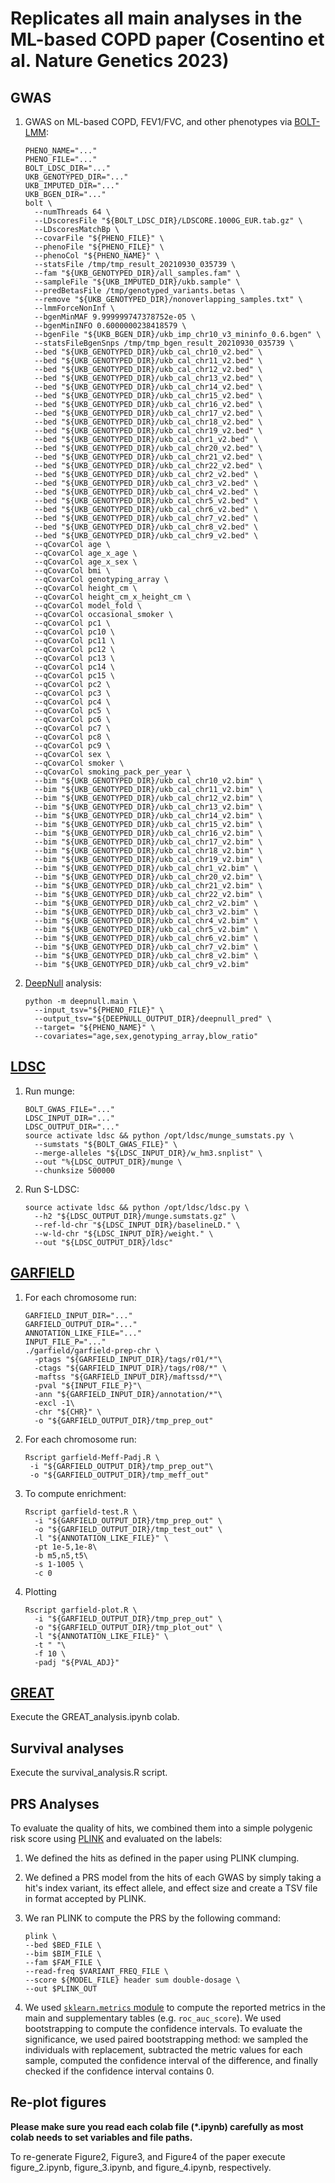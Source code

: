 # Replicates all main analyses in the ML-based COPD paper (Cosentino et al. Nature Genetics 2023)

## GWAS

1. GWAS on ML-based COPD, FEV1/FVC, and other phenotypes via [BOLT-LMM](https://alkesgroup.broadinstitute.org/BOLT-LMM/BOLT-LMM_manual.html):

    ```[bash]
    PHENO_NAME="..."
    PHENO_FILE="..."
    BOLT_LDSC_DIR="..."
    UKB_GENOTYPED_DIR="..."
    UKB_IMPUTED_DIR="..."
    UKB_BGEN_DIR="..."
    bolt \
      --numThreads 64 \
      --LDscoresFile "${BOLT_LDSC_DIR}/LDSCORE.1000G_EUR.tab.gz" \
      --LDscoresMatchBp \
      --covarFile "${PHENO_FILE}" \
      --phenoFile "${PHENO_FILE}" \
      --phenoCol "${PHENO_NAME}" \
      --statsFile /tmp/tmp_result_20210930_035739 \
      --fam "${UKB_GENOTYPED_DIR}/all_samples.fam" \
      --sampleFile "${UKB_IMPUTED_DIR}/ukb.sample" \
      --predBetasFile /tmp/genotyped_variants.betas \
      --remove "${UKB_GENOTYPED_DIR}/nonoverlapping_samples.txt" \
      --lmmForceNonInf \
      --bgenMinMAF 9.999999747378752e-05 \
      --bgenMinINFO 0.6000000238418579 \
      --bgenFile "${UKB_BGEN_DIR}/ukb_imp_chr10_v3_mininfo_0.6.bgen" \
      --statsFileBgenSnps /tmp/tmp_bgen_result_20210930_035739 \
      --bed "${UKB_GENOTYPED_DIR}/ukb_cal_chr10_v2.bed" \
      --bed "${UKB_GENOTYPED_DIR}/ukb_cal_chr11_v2.bed" \
      --bed "${UKB_GENOTYPED_DIR}/ukb_cal_chr12_v2.bed" \
      --bed "${UKB_GENOTYPED_DIR}/ukb_cal_chr13_v2.bed" \
      --bed "${UKB_GENOTYPED_DIR}/ukb_cal_chr14_v2.bed" \
      --bed "${UKB_GENOTYPED_DIR}/ukb_cal_chr15_v2.bed" \
      --bed "${UKB_GENOTYPED_DIR}/ukb_cal_chr16_v2.bed" \
      --bed "${UKB_GENOTYPED_DIR}/ukb_cal_chr17_v2.bed" \
      --bed "${UKB_GENOTYPED_DIR}/ukb_cal_chr18_v2.bed" \
      --bed "${UKB_GENOTYPED_DIR}/ukb_cal_chr19_v2.bed" \
      --bed "${UKB_GENOTYPED_DIR}/ukb_cal_chr1_v2.bed" \
      --bed "${UKB_GENOTYPED_DIR}/ukb_cal_chr20_v2.bed" \
      --bed "${UKB_GENOTYPED_DIR}/ukb_cal_chr21_v2.bed" \
      --bed "${UKB_GENOTYPED_DIR}/ukb_cal_chr22_v2.bed" \
      --bed "${UKB_GENOTYPED_DIR}/ukb_cal_chr2_v2.bed" \
      --bed "${UKB_GENOTYPED_DIR}/ukb_cal_chr3_v2.bed" \
      --bed "${UKB_GENOTYPED_DIR}/ukb_cal_chr4_v2.bed" \
      --bed "${UKB_GENOTYPED_DIR}/ukb_cal_chr5_v2.bed" \
      --bed "${UKB_GENOTYPED_DIR}/ukb_cal_chr6_v2.bed" \
      --bed "${UKB_GENOTYPED_DIR}/ukb_cal_chr7_v2.bed" \
      --bed "${UKB_GENOTYPED_DIR}/ukb_cal_chr8_v2.bed" \
      --bed "${UKB_GENOTYPED_DIR}/ukb_cal_chr9_v2.bed" \
      --qCovarCol age \
      --qCovarCol age_x_age \
      --qCovarCol age_x_sex \
      --qCovarCol bmi \
      --qCovarCol genotyping_array \
      --qCovarCol height_cm \
      --qCovarCol height_cm_x_height_cm \
      --qCovarCol model_fold \
      --qCovarCol occasional_smoker \
      --qCovarCol pc1 \
      --qCovarCol pc10 \
      --qCovarCol pc11 \
      --qCovarCol pc12 \
      --qCovarCol pc13 \
      --qCovarCol pc14 \
      --qCovarCol pc15 \
      --qCovarCol pc2 \
      --qCovarCol pc3 \
      --qCovarCol pc4 \
      --qCovarCol pc5 \
      --qCovarCol pc6 \
      --qCovarCol pc7 \
      --qCovarCol pc8 \
      --qCovarCol pc9 \
      --qCovarCol sex \
      --qCovarCol smoker \
      --qCovarCol smoking_pack_per_year \
      --bim "${UKB_GENOTYPED_DIR}/ukb_cal_chr10_v2.bim" \
      --bim "${UKB_GENOTYPED_DIR}/ukb_cal_chr11_v2.bim" \
      --bim "${UKB_GENOTYPED_DIR}/ukb_cal_chr12_v2.bim" \
      --bim "${UKB_GENOTYPED_DIR}/ukb_cal_chr13_v2.bim" \
      --bim "${UKB_GENOTYPED_DIR}/ukb_cal_chr14_v2.bim" \
      --bim "${UKB_GENOTYPED_DIR}/ukb_cal_chr15_v2.bim" \
      --bim "${UKB_GENOTYPED_DIR}/ukb_cal_chr16_v2.bim" \
      --bim "${UKB_GENOTYPED_DIR}/ukb_cal_chr17_v2.bim" \
      --bim "${UKB_GENOTYPED_DIR}/ukb_cal_chr18_v2.bim" \
      --bim "${UKB_GENOTYPED_DIR}/ukb_cal_chr19_v2.bim" \
      --bim "${UKB_GENOTYPED_DIR}/ukb_cal_chr1_v2.bim" \
      --bim "${UKB_GENOTYPED_DIR}/ukb_cal_chr20_v2.bim" \
      --bim "${UKB_GENOTYPED_DIR}/ukb_cal_chr21_v2.bim" \
      --bim "${UKB_GENOTYPED_DIR}/ukb_cal_chr22_v2.bim" \
      --bim "${UKB_GENOTYPED_DIR}/ukb_cal_chr2_v2.bim" \
      --bim "${UKB_GENOTYPED_DIR}/ukb_cal_chr3_v2.bim" \
      --bim "${UKB_GENOTYPED_DIR}/ukb_cal_chr4_v2.bim" \
      --bim "${UKB_GENOTYPED_DIR}/ukb_cal_chr5_v2.bim" \
      --bim "${UKB_GENOTYPED_DIR}/ukb_cal_chr6_v2.bim" \
      --bim "${UKB_GENOTYPED_DIR}/ukb_cal_chr7_v2.bim" \
      --bim "${UKB_GENOTYPED_DIR}/ukb_cal_chr8_v2.bim" \
      --bim "${UKB_GENOTYPED_DIR}/ukb_cal_chr9_v2.bim"
    ```

1. [DeepNull](https://github.com/Google-Health/genomics-research/tree/main/nonlinear-covariate-gwas) analysis:

    ```[bash]
    python -m deepnull.main \
      --input_tsv="${PHENO_FILE}" \
      --output_tsv="${DEEPNULL_OUTPUT_DIR}/deepnull_pred" \
      --target= "${PHENO_NAME}" \
      --covariates="age,sex,genotyping_array,blow_ratio"
    ```

## [LDSC](https://github.com/bulik/ldsc)

1. Run munge:

    ```[bash]
    BOLT_GWAS_FILE="..."
    LDSC_INPUT_DIR="..."
    LDSC_OUTPUT_DIR="..."
    source activate ldsc && python /opt/ldsc/munge_sumstats.py \
      --sumstats "${BOLT_GWAS_FILE}" \
      --merge-alleles "${LDSC_INPUT_DIR}/w_hm3.snplist" \
      --out "%{LDSC_OUTPUT_DIR}/munge \
      --chunksize 500000
    ```

1. Run S-LDSC:

    ```[bash]
    source activate ldsc && python /opt/ldsc/ldsc.py \
      --h2 "${LDSC_OUTPUT_DIR}/munge.sumstats.gz" \
      --ref-ld-chr "${LDSC_INPUT_DIR}/baselineLD." \
      --w-ld-chr "${LDSC_INPUT_DIR}/weight." \
      --out "${LDSC_OUTPUT_DIR}/ldsc"
    ```

## [GARFIELD](https://www.ebi.ac.uk/birney-srv/GARFIELD/)

1. For each chromosome run:
    ```[bash]
    GARFIELD_INPUT_DIR="..."
    GARFIELD_OUTPUT_DIR="..."
    ANNOTATION_LIKE_FILE="..."
    INPUT_FILE_P="..."
    ./garfield/garfield-prep-chr \
      -ptags "${GARFIELD_INPUT_DIR}/tags/r01/*"\
      -ctags "${GARFIELD_INPUT_DIR}/tags/r08/*" \
      -maftss "${GARFIELD_INPUT_DIR}/maftssd/*"\
      -pval "${INPUT_FILE_P}"\
      -ann "${GARFIELD_INPUT_DIR}/annotation/*"\
      -excl -1\
      -chr "${CHR}" \
      -o "${GARFIELD_OUTPUT_DIR}/tmp_prep_out"
    ```

1. For each chromosome run:
    ```[bash]
    Rscript garfield-Meff-Padj.R \
     -i "${GARFIELD_OUTPUT_DIR}/tmp_prep_out"\
     -o "${GARFIELD_OUTPUT_DIR}/tmp_meff_out"
    ```

1. To compute enrichment:
    ```[bash]
    Rscript garfield-test.R \
      -i "${GARFIELD_OUTPUT_DIR}/tmp_prep_out" \
      -o "${GARFIELD_OUTPUT_DIR}/tmp_test_out" \
      -l "${ANNOTATION_LIKE_FILE}" \
      -pt 1e-5,1e-8\
      -b m5,n5,t5\
      -s 1-1005 \
      -c 0
    ```

1. Plotting
    ```[bash]
    Rscript garfield-plot.R \
      -i "${GARFIELD_OUTPUT_DIR}/tmp_prep_out" \
      -o "${GARFIELD_OUTPUT_DIR}/tmp_plot_out" \
      -l "${ANNOTATION_LIKE_FILE}" \
      -t " "\
      -f 10 \
      -padj "${PVAL_ADJ}"
    ```

## [GREAT](http://great.stanford.edu/public/html/)
Execute the GREAT\_analysis.ipynb colab.

## Survival analyses
Execute the survival\_analysis.R script.


## PRS Analyses
To evaluate the quality of hits, we combined them into a simple polygenic
risk score using [PLINK](https://www.cog-genomics.org/plink/2.0/) and evaluated
on the labels:

1. We defined the hits as defined in the paper using PLINK clumping.

1. We defined a PRS model from the hits of each GWAS by simply taking a hit's
index variant, its effect allele, and effect size and create a TSV file in
format accepted by PLINK.

1. We ran PLINK to compute the PRS by the following command:
    ```[bash]
    plink \
    --bed $BED_FILE \
    --bim $BIM_FILE \
    --fam $FAM_FILE \
    --read-freq $VARIANT_FREQ_FILE \
    --score ${MODEL_FILE} header sum double-dosage \
    --out $PLINK_OUT
    ```
1. We used [`sklearn.metrics` module](https://scikit-learn.org/stable/modules/classes.html#module-sklearn.metrics)
to compute the reported metrics in the main and supplementary tables
(e.g. `roc_auc_score`). We used bootstrapping to compute
the confidence intervals. To evaluate the significance, we used paired
bootstrapping method: we sampled the individuals with replacement, subtracted
the metric values for each sample, computed the confidence interval of the
difference, and finally checked if the confidence interval contains 0.

## Re-plot figures

**Please make sure you read each colab file (*.ipynb) carefully as most colab needs to set variables and file paths.**

To re-generate Figure2, Figure3, and Figure4 of the paper execute figure\_2.ipynb, figure\_3.ipynb, and figure\_4.ipynb, respectively.
